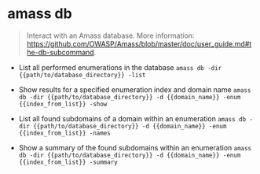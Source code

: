 # amass db
> Interact with an Amass database.
> More information: <https://github.com/OWASP/Amass/blob/master/doc/user_guide.md#the-db-subcommand>.

- List all performed enumerations in the database
`amass db -dir {{path/to/database_directory}} -list`

- Show results for a specified enumeration index and domain name
`amass db -dir {{path/to/database_directory}} -d {{domain_name}} -enum {{index_from_list}} -show`

- List all found subdomains of a domain within an enumeration
`amass db -dir {{path/to/database_directory}} -d {{domain_name}} -enum {{index_from_list}} -names`

- Show a summary of the found subdomains within an enumeration
`amass db -dir {{path/to/database_directory}} -d {{domain_name}} -enum {{index_from_list}} -summary`
